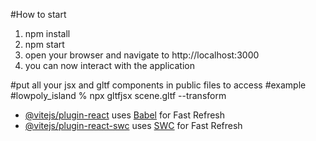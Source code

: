#How to start
1. npm install
2. npm start
3. open your browser and navigate to http://localhost:3000
4. you can now interact with the application

#put all your jsx and gltf components in public files to access
#example
#lowpoly_island % npx gltfjsx scene.gltf --transform

- [@vitejs/plugin-react](https://github.com/vitejs/vite-plugin-react/blob/main/packages/plugin-react/README.md) uses [Babel](https://babeljs.io/) for Fast Refresh
- [@vitejs/plugin-react-swc](https://github.com/vitejs/vite-plugin-react-swc) uses [SWC](https://swc.rs/) for Fast Refresh
